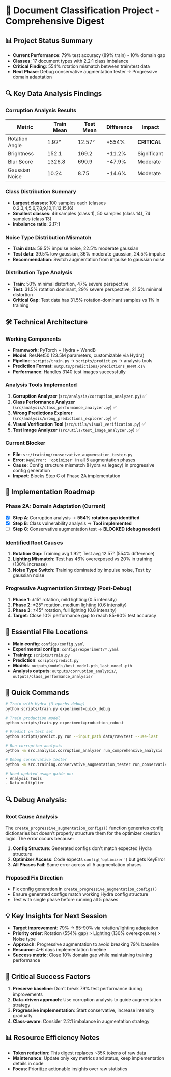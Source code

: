 # 🚀 Document Classification Project - Comprehensive Digest

## 📊 Project Status Summary
- **Current Performance**: 79% test accuracy (89% train) - 10% domain gap
- **Classes**: 17 document types with 2.2:1 class imbalance  
- **Critical Finding**: 554% rotation mismatch between train/test data
- **Next Phase**: Debug conservative augmentation tester → Progressive domain adaptation

## 🔍 Key Data Analysis Findings

### Corruption Analysis Results
| Metric | Train Mean | Test Mean | Difference | Impact |
|--------|------------|-----------|------------|--------|
| Rotation Angle | 1.92° | 12.57° | +554% | **CRITICAL** |
| Brightness | 152.1 | 169.2 | +11.2% | Significant |
| Blur Score | 1326.8 | 690.9 | -47.9% | Moderate |
| Gaussian Noise | 10.24 | 8.75 | -14.6% | Moderate |

### Class Distribution Summary
- **Largest classes**: 100 samples each (classes 0,2,3,4,5,6,7,8,9,10,11,12,15,16)
- **Smallest classes**: 46 samples (class 1), 50 samples (class 14), 74 samples (class 13)
- **Imbalance ratio**: 2.17:1

### Noise Type Distribution Mismatch
- **Train data**: 59.5% impulse noise, 22.5% moderate gaussian
- **Test data**: 39.5% low gaussian, 36% moderate gaussian, 24.5% impulse
- **Recommendation**: Switch augmentation from impulse to gaussian noise

### Distribution Type Analysis
- **Train**: 50% minimal distortion, 47% severe perspective
- **Test**: 31.5% rotation dominant, 29% severe perspective, 21.5% minimal distortion
- **Critical Gap**: Test data has 31.5% rotation-dominant samples vs 1% in training

## 🛠️ Technical Architecture

### Working Components
- **Framework**: PyTorch + Hydra + WandB
- **Model**: ResNet50 (23.5M parameters, customizable via Hydra)
- **Pipeline**: `scripts/train.py` → `scripts/predict.py` → analysis tools
- **Prediction Format**: `outputs/predictions/predictions_HHMM.csv`
- **Performance**: Handles 3140 test images successfully

### Analysis Tools Implemented
1. **Corruption Analyzer** (`src/analysis/corruption_analyzer.py`) ✅
2. **Class Performance Analyzer** (`src/analysis/class_performance_analyzer.py`) ✅  
3. **Wrong Predictions Explorer** (`src/analysis/wrong_predictions_explorer.py`) ✅
4. **Visual Verification Tool** (`src/utils/visual_verification.py`) ✅
5. **Test Image Analyzer** (`src/utils/test_image_analyzer.py`) ✅

### Current Blocker
- **File**: `src/training/conservative_augmentation_tester.py`
- **Error**: `KeyError: 'optimizer'` in all 5 augmentation phases
- **Cause**: Config structure mismatch (Hydra vs legacy) in progressive config generation
- **Impact**: Blocks Step C of Phase 2A implementation

## 🎯 Implementation Roadmap

### Phase 2A: Domain Adaptation (Current)
- [x] **Step A**: Corruption analysis → **554% rotation gap identified**
- [x] **Step B**: Class vulnerability analysis → **Tool implemented**  
- [ ] **Step C**: Conservative augmentation test → **BLOCKED (debug needed)**

### Identified Root Causes
1. **Rotation Gap**: Training avg 1.92°, Test avg 12.57° (554% difference)
2. **Lighting Mismatch**: Test has 46% overexposed vs 20% in training (130% increase)
3. **Noise Type Switch**: Training dominated by impulse noise, Test by gaussian noise

### Progressive Augmentation Strategy (Post-Debug)
1. **Phase 1**: ±15° rotation, mild lighting (0.5 intensity)
2. **Phase 2**: ±25° rotation, medium lighting (0.6 intensity)  
3. **Phase 3**: ±45° rotation, full lighting (0.8 intensity)
4. **Target**: Close 10% performance gap to reach 85-90% test accuracy

## 📁 Essential File Locations
- **Main config**: `configs/config.yaml`
- **Experimental configs**: `configs/experiment/*.yaml`
- **Training**: `scripts/train.py` 
- **Prediction**: `scripts/predict.py`
- **Models**: `outputs/models/best_model.pth`, `last_model.pth`
- **Analysis outputs**: `outputs/corruption_analysis/`, `outputs/class_performance_analysis/`

## 🔧 Quick Commands
```bash
# Train with Hydra (3 epochs debug)
python scripts/train.py experiment=quick_debug

# Train production model  
python scripts/train.py experiment=production_robust

# Predict on test set  
python scripts/predict.py run --input_path data/raw/test --use-last

# Run corruption analysis
python -m src.analysis.corruption_analyzer run_comprehensive_analysis

# Debug conservative tester
python -m src.training.conservative_augmentation_tester run_conservative_augmentation_test --baseline_checkpoint outputs/models/best_model.pth

# Need updated usage guide on:
- Analysis Tools
- Data multiplier
```

## 🔍 Debug Analysis: 



### Root Cause Analysis
The `create_progressive_augmentation_configs()` function generates config dictionaries but doesn't properly structure them for the optimizer creation logic. The error occurs because:

1. **Config Structure**: Generated configs don't match expected Hydra structure
2. **Optimizer Access**: Code expects `config['optimizer']` but gets KeyError
3. **All Phases Fail**: Same error across all 5 augmentation phases

### Proposed Fix Direction
- Fix config generation in `create_progressive_augmentation_configs()`
- Ensure generated configs match working Hydra config structure
- Test with single phase before running all 5 phases

## 💡 Key Insights for Next Session
- **Target improvement**: 79% → 85-90% via rotation/lighting adaptation
- **Priority order**: Rotation (554% gap) > Lighting (130% overexposure) > Noise type
- **Approach**: Progressive augmentation to avoid breaking 79% baseline
- **Resource**: 4-6 days implementation timeline
- **Success metric**: Close 10% domain gap while maintaining training performance

## 🚨 Critical Success Factors
1. **Preserve baseline**: Don't break 79% test performance during improvements
2. **Data-driven approach**: Use corruption analysis to guide augmentation strategy
3. **Progressive implementation**: Start conservative, increase intensity gradually
4. **Class-aware**: Consider 2.2:1 imbalance in augmentation strategy

## 📊 Resource Efficiency Notes
- **Token reduction**: This digest replaces ~35K tokens of raw data
- **Maintenance**: Update only key metrics and status, keep implementation details in code
- **Focus**: Prioritize actionable insights over raw statistics